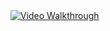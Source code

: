 <a href='https://i.imgur.com/csYGxDu.gifv'>
  <img src='https://i.imgur.com/csYGxDu.gifv' title='Video Walkthrough' width='' alt='Video Walkthrough' />
</a>
